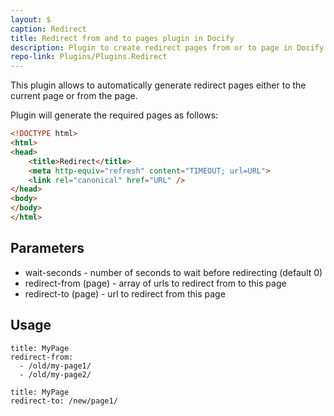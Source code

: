 ```yaml
---
layout: $
caption: Redirect
title: Redirect from and to pages plugin in Docify
description: Plugin to create redirect pages from or to page in Docify
repo-link: Plugins/Plugins.Redirect
---
```

This plugin allows to automatically generate redirect pages either to the current page or from the page.

Plugin will generate the required pages as follows:

~~~ html
<!DOCTYPE html>
<html>
<head>
    <title>Redirect</title>
    <meta http-equiv="refresh" content="TIMEOUT; url=URL">
    <link rel="canonical" href="URL" />
</head>
<body>
</body>
</html>
~~~

## Parameters

* wait-seconds - number of seconds to wait before redirecting (default 0)
* redirect-from (page) - array of urls to redirect from to this page
* redirect-to (page) - url to redirect from this page

## Usage

~~~
title: MyPage
redirect-from:
  - /old/my-page1/
  - /old/my-page2/
~~~

~~~
title: MyPage
redirect-to: /new/page1/
~~~